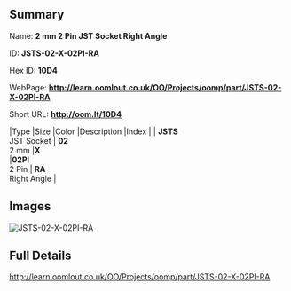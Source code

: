 

## Summary
 
Name: __2 mm 2 Pin JST Socket Right Angle__

ID: __JSTS-02-X-02PI-RA__

Hex ID: __10D4__

WebPage: __http://learn.oomlout.co.uk/OO/Projects/oomp/part/JSTS-02-X-02PI-RA__

Short URL: __http://oom.lt/10D4__


|Type   |Size   |Color   |Description   |Index   |
| __JSTS__ <br>JST Socket  | __02__<br>2 mm   |__X__<br>    |__02PI__<br>2 Pin    | __RA__<br> Right Angle |


## Images
![JSTS-02-X-02PI-RA](http://oomlout.com/oomp-gen/parts/JSTS-02-X-02PI-RA/JSTS-02-X-02PI-RA_420.jpg)

## Full Details

 http://learn.oomlout.co.uk/OO/Projects/oomp/part/JSTS-02-X-02PI-RA

